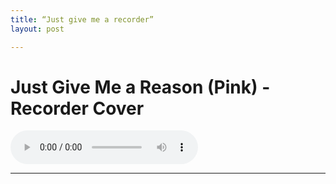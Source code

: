 ```yaml
---
title: “Just give me a recorder”
layout: post

---
```


# Just Give Me a Reason (Pink) - Recorder Cover


 <audio controls>
  <source src="/assets/recs/JustGiveMeaPiffero.mp3" type="audio/mpeg">
Your browser does not support the audio element.
</audio>

---   

